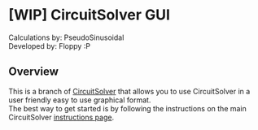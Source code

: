 # [WIP] CircuitSolver GUI
Calculations by: PseudoSinusoidal\
Developed by: Floppy :P

## Overview
This is a branch of [CircuitSolver](https://github.com/PseudoSinusoidal/CircuitSolver) that allows you to use CircuitSolver in a user friendly easy to use graphical format.\
The best way to get started is by following the instructions on the main CircuitSolver [instructions page](https://github.com/PseudoSinusoidal/CircuitSolver/tree/cli#how-to-use).
